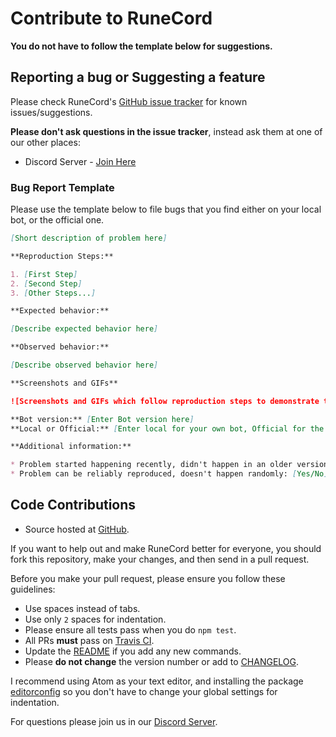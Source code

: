# Contribute to RuneCord

**You do not have to follow the template below for suggestions.**

## Reporting a bug or Suggesting a feature
Please check RuneCord's [GitHub issue tracker](https://github.com/unlucky4ever/RuneCord/issues) for known issues/suggestions.

**Please don't ask questions in the issue tracker**, instead ask them at one of our other places:

* Discord Server - [Join Here](https://discord.me/runecord)

### Bug Report Template
Please use the template below to file bugs that you find either on your local bot, or the official one.

```markdown
[Short description of problem here]

**Reproduction Steps:**

1. [First Step]
2. [Second Step]
3. [Other Steps...]

**Expected behavior:**

[Describe expected behavior here]

**Observed behavior:**

[Describe observed behavior here]

**Screenshots and GIFs**

![Screenshots and GIFs which follow reproduction steps to demonstrate the problem](url)

**Bot version:** [Enter Bot version here]
**Local or Official:** [Enter local for your own bot, Official for the official bot]

**Additional information:**

* Problem started happening recently, didn't happen in an older version of RuneCord: [Yes/No]
* Problem can be reliably reproduced, doesn't happen randomly: [Yes/No]
```

## Code Contributions
* Source hosted at [GitHub](https://github.com/unlucky4ever/RuneCord).

If you want to help out and make RuneCord better for everyone, you should fork this repository, make your changes, and then send in a pull request.

Before you make your pull request, please ensure you follow these guidelines:
* Use spaces instead of tabs.
* Use only `2` spaces for indentation.
* Please ensure all tests pass when you do `npm test`.
* All PRs **must** pass on [Travis CI](https://travis-ci.org/unlucky4ever/RuneCord).
* Update the [README](https://github.com/unlucky4ever/RuneCord/blob/master/README.md) if you add any new commands.
* Please **do not change** the version number or add to [CHANGELOG](https://github.com/unlucky4ever/RuneCord/blob/master/CHANGELOG.md).

I recommend using Atom as your text editor, and installing the package [editorconfig](https://atom.io/packages/editorconfig) so you don't have to change your global settings for indentation.

For questions please join us in our [Discord Server](https://discord.me/runecord).
